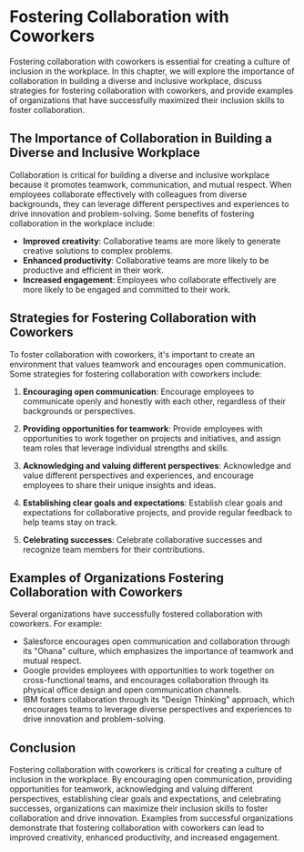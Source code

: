 Fostering Collaboration with Coworkers
====================================================================================================

Fostering collaboration with coworkers is essential for creating a culture of inclusion in the workplace. In this chapter, we will explore the importance of collaboration in building a diverse and inclusive workplace, discuss strategies for fostering collaboration with coworkers, and provide examples of organizations that have successfully maximized their inclusion skills to foster collaboration.

The Importance of Collaboration in Building a Diverse and Inclusive Workplace
-----------------------------------------------------------------------------

Collaboration is critical for building a diverse and inclusive workplace because it promotes teamwork, communication, and mutual respect. When employees collaborate effectively with colleagues from diverse backgrounds, they can leverage different perspectives and experiences to drive innovation and problem-solving. Some benefits of fostering collaboration in the workplace include:

* **Improved creativity**: Collaborative teams are more likely to generate creative solutions to complex problems.
* **Enhanced productivity**: Collaborative teams are more likely to be productive and efficient in their work.
* **Increased engagement**: Employees who collaborate effectively are more likely to be engaged and committed to their work.

Strategies for Fostering Collaboration with Coworkers
-----------------------------------------------------

To foster collaboration with coworkers, it's important to create an environment that values teamwork and encourages open communication. Some strategies for fostering collaboration with coworkers include:

1. **Encouraging open communication**: Encourage employees to communicate openly and honestly with each other, regardless of their backgrounds or perspectives.

2. **Providing opportunities for teamwork**: Provide employees with opportunities to work together on projects and initiatives, and assign team roles that leverage individual strengths and skills.

3. **Acknowledging and valuing different perspectives**: Acknowledge and value different perspectives and experiences, and encourage employees to share their unique insights and ideas.

4. **Establishing clear goals and expectations**: Establish clear goals and expectations for collaborative projects, and provide regular feedback to help teams stay on track.

5. **Celebrating successes**: Celebrate collaborative successes and recognize team members for their contributions.

Examples of Organizations Fostering Collaboration with Coworkers
----------------------------------------------------------------

Several organizations have successfully fostered collaboration with coworkers. For example:

* Salesforce encourages open communication and collaboration through its "Ohana" culture, which emphasizes the importance of teamwork and mutual respect.
* Google provides employees with opportunities to work together on cross-functional teams, and encourages collaboration through its physical office design and open communication channels.
* IBM fosters collaboration through its "Design Thinking" approach, which encourages teams to leverage diverse perspectives and experiences to drive innovation and problem-solving.

Conclusion
----------

Fostering collaboration with coworkers is critical for creating a culture of inclusion in the workplace. By encouraging open communication, providing opportunities for teamwork, acknowledging and valuing different perspectives, establishing clear goals and expectations, and celebrating successes, organizations can maximize their inclusion skills to foster collaboration and drive innovation. Examples from successful organizations demonstrate that fostering collaboration with coworkers can lead to improved creativity, enhanced productivity, and increased engagement.
